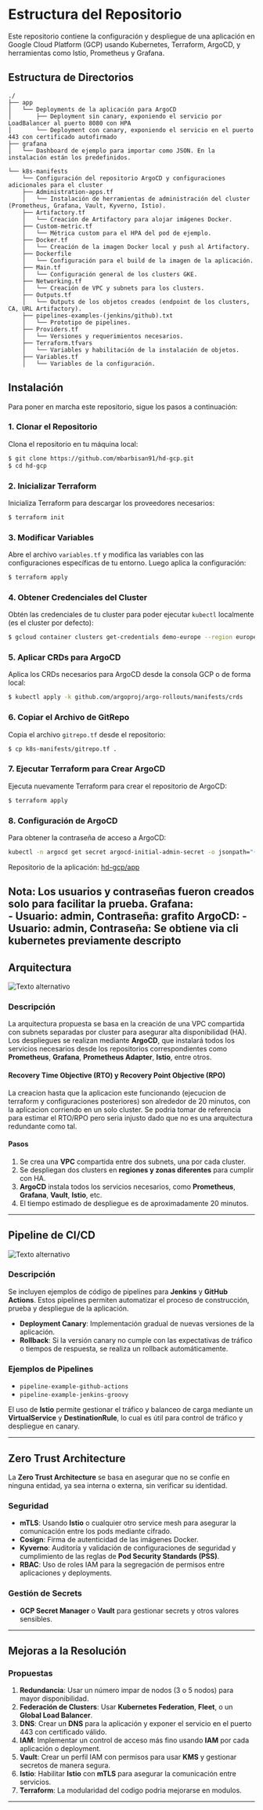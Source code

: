 
# Estructura del Repositorio

Este repositorio contiene la configuración y despliegue de una aplicación en Google Cloud Platform (GCP) usando Kubernetes, Terraform, ArgoCD, y herramientas como Istio, Prometheus y Grafana.

## Estructura de Directorios

```
./
├── app
│   └── Deployments de la aplicación para ArgoCD
│       ├── Deployment sin canary, exponiendo el servicio por LoadBalancer al puerto 8080 con HPA
│       └── Deployment con canary, exponiendo el servicio en el puerto 443 con certificado autofirmado
├── grafana
│   └── Dashboard de ejemplo para importar como JSON. En la instalación están los predefinidos.
       
└── k8s-manifests
    └── Configuración del repositorio ArgoCD y configuraciones adicionales para el cluster
    ├── Administration-apps.tf
    │   └── Instalación de herramientas de administración del cluster (Prometheus, Grafana, Vault, Kyverno, Istio).
    ├── Artifactory.tf
    │   └── Creación de Artifactory para alojar imágenes Docker.
    ├── Custom-metric.tf
    │   └── Métrica custom para el HPA del pod de ejemplo.
    ├── Docker.tf
    │   └── Creación de la imagen Docker local y push al Artifactory.
    ├── Dockerfile
    │   └── Configuración para el build de la imagen de la aplicación.
    ├── Main.tf
    │   └── Configuración general de los clusters GKE.
    ├── Networking.tf
    │   └── Creación de VPC y subnets para los clusters.
    ├── Outputs.tf
    │   └── Outputs de los objetos creados (endpoint de los clusters, CA, URL Artifactory).
    ├── pipelines-examples-(jenkins/github).txt
    │   └── Prototipo de pipelines.
    ├── Providers.tf
    │   └── Versiones y requerimientos necesarios.
    ├── Terraform.tfvars
    │   └── Variables y habilitación de la instalación de objetos.
    ├── Variables.tf
    │   └── Variables de la configuración.
```

## Instalación

Para poner en marcha este repositorio, sigue los pasos a continuación:

### 1. Clonar el Repositorio

Clona el repositorio en tu máquina local:

```bash
$ git clone https://github.com/mbarbisan91/hd-gcp.git
$ cd hd-gcp
```

### 2. Inicializar Terraform

Inicializa Terraform para descargar los proveedores necesarios:

```bash
$ terraform init
```

### 3. Modificar Variables

Abre el archivo `variables.tf` y modifica las variables con las configuraciones específicas de tu entorno. Luego aplica la configuración:

```bash
$ terraform apply
```

### 4. Obtener Credenciales del Cluster

Obtén las credenciales de tu cluster para poder ejecutar `kubectl` localmente (es el cluster por defecto):

```bash
$ gcloud container clusters get-credentials demo-europe --region europe-west2-a
```

### 5. Aplicar CRDs para ArgoCD

Aplica los CRDs necesarios para ArgoCD desde la consola GCP o de forma local:

```bash
$ kubectl apply -k github.com/argoproj/argo-rollouts/manifests/crds
```

### 6. Copiar el Archivo de GitRepo

Copia el archivo `gitrepo.tf` desde el repositorio:

```bash
$ cp k8s-manifests/gitrepo.tf .
```

### 7. Ejecutar Terraform para Crear ArgoCD

Ejecuta nuevamente Terraform para crear el repositorio de ArgoCD:

```bash
$ terraform apply
```

### 8. Configuración de ArgoCD

Para obtener la contraseña de acceso a ArgoCD:

```bash
kubectl -n argocd get secret argocd-initial-admin-secret -o jsonpath="{.data.password}" | base64 -d; echo
```

Repositorio de la aplicación: [hd-gcp/app]([https://github.com/mbarbisan91/hd-gcp/app](https://github.com/mbarbisan91/hd-gcp/tree/master/app))

**Nota**: Los usuarios y contraseñas fueron creados solo para facilitar la prueba.
Grafana:    
    - Usuario: admin, Contraseña: grafito
ArgoCD: 
    - Usuario: admin, Contraseña: Se obtiene via cli kubernetes previamente descripto
---

## Arquitectura
![Texto alternativo](./arquitectura.png)
### Descripción

La arquitectura propuesta se basa en la creación de una VPC compartida con subnets separadas por cluster para asegurar alta disponibilidad (HA).
Los despliegues se realizan mediante **ArgoCD**, que instalará todos los servicios necesarios desde los repositorios correspondientes como **Prometheus**, **Grafana**, **Prometheus Adapter**, **Istio**, entre otros.

#### Recovery Time Objective (RTO) y Recovery Point Objective (RPO)

La creacion hasta que la aplicacion este funcionando (ejecucion de terraform y configuraciones posteriores) son alrededor de 20 minutos, con la aplicacion corriendo en un solo cluster. Se podria tomar de referencia para estimar el RTO/RPO pero seria injusto dado que no es una arquitectura redundante como tal.

#### Pasos

1. Se crea una **VPC** compartida entre dos subnets, una por cada cluster.
2. Se despliegan dos clusters en **regiones y zonas diferentes** para cumplir con HA.
3. **ArgoCD** instala todos los servicios necesarios, como **Prometheus**, **Grafana**, **Vault**, **Istio**, etc.
4. El tiempo estimado de despliegue es de aproximadamente 20 minutos.

---

## Pipeline de CI/CD
![Texto alternativo](./pipeline.png)
### Descripción

Se incluyen ejemplos de código de pipelines para **Jenkins** y **GitHub Actions**. Estos pipelines permiten automatizar el proceso de construcción, prueba y despliegue de la aplicación.

- **Deployment Canary**: Implementación gradual de nuevas versiones de la aplicación.
- **Rollback**: Si la versión canary no cumple con las expectativas de tráfico o tiempos de respuesta, se realiza un rollback automáticamente.

### Ejemplos de Pipelines

- `pipeline-example-github-actions`
- `pipeline-example-jenkins-groovy`

El uso de **Istio** permite gestionar el tráfico y balanceo de carga mediante un **VirtualService** y **DestinationRule**, lo cual es útil para control de tráfico y despliegue en canary.

---

## Zero Trust Architecture

La **Zero Trust Architecture** se basa en asegurar que no se confíe en ninguna entidad, ya sea interna o externa, sin verificar su identidad.

### Seguridad

- **mTLS**: Usando **Istio** o cualquier otro service mesh para asegurar la comunicación entre los pods mediante cifrado.
- **Cosign**: Firma de autenticidad de las imágenes Docker.
- **Kyverno**: Auditoría y validación de configuraciones de seguridad y cumplimiento de las reglas de **Pod Security Standards (PSS)**.
- **RBAC**: Uso de roles IAM para la segregación de permisos entre aplicaciones y deployments.

### Gestión de Secrets

- **GCP Secret Manager** o **Vault** para gestionar secrets y otros valores sensibles.

---

## Mejoras a la Resolución

### Propuestas

1. **Redundancia**: Usar un número impar de nodos (3 o 5 nodos) para mayor disponibilidad.
2. **Federación de Clusters**: Usar **Kubernetes Federation**, **Fleet**, o un **Global Load Balancer**.
3. **DNS**: Crear un **DNS** para la aplicación y exponer el servicio en el puerto 443 con certificado válido.
4. **IAM**: Implementar un control de acceso más fino usando **IAM** por cada aplicación o deployment.
5. **Vault**: Crear un perfil IAM con permisos para usar **KMS** y gestionar secretos de manera segura.
6. **Istio**: Habilitar **Istio** con **mTLS** para asegurar la comunicación entre servicios.
7. **Terraform**: La modularidad del codigo podria mejorarse en modulos.

---
